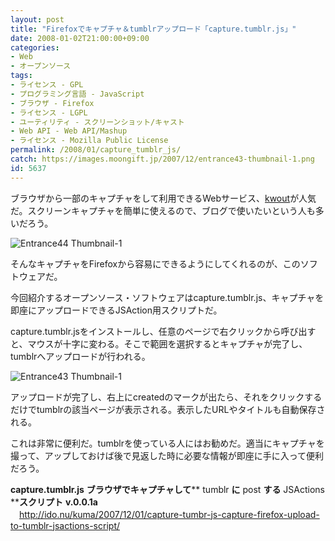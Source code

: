 ```yaml
---
layout: post
title: "Firefoxでキャプチャ＆tumblrアップロード「capture.tumblr.js」"
date: 2008-01-02T21:00:00+09:00
categories:
- Web
- オープンソース
tags: 
- ライセンス - GPL
- プログラミング言語 - JavaScript
- ブラウザ - Firefox
- ライセンス - LGPL
- ユーティリティ - スクリーンショット/キャスト
- Web API - Web API/Mashup
- ライセンス - Mozilla Public License
permalink: /2008/01/capture_tumblr_js/
catch: https://images.moongift.jp/2007/12/entrance43-thumbnail-1.png
id: 5637
---
```

ブラウザから一部のキャプチャをして利用できるWebサービス、[kwout](http://kwout.com/)が人気だ。スクリーンキャプチャを簡単に使えるので、ブログで使いたいという人も多いだろう。   
  
 ![Entrance44 Thumbnail-1](https://images.moongift.jp/2007/12/entrance44-thumbnail-1.png)  
  
そんなキャプチャをFirefoxから容易にできるようにしてくれるのが、このソフトウェアだ。   
  
今回紹介するオープンソース・ソフトウェアはcapture.tumblr.js、キャプチャを即座にアップロードできるJSAction用スクリプトだ。   
<!--more-->  
capture.tumblr.jsをインストールし、任意のページで右クリックから呼び出すと、マウスが十字に変わる。そこで範囲を選択するとキャプチャが完了し、tumblrへアップロードが行われる。   
  
 ![Entrance43 Thumbnail-1](https://images.moongift.jp/2007/12/entrance43-thumbnail-1.png)  
  
アップロードが完了し、右上にcreatedのマークが出たら、それをクリックするだけでtumblrの該当ページが表示される。表示したURLやタイトルも自動保存される。   
  
これは非常に便利だ。tumblrを使っている人にはお勧めだ。適当にキャプチャを撮って、アップしておけば後で見返した時に必要な情報が即座に手に入って便利だろう。   
  
**capture.tumblr.js**  **ブラウザでキャプチャして**** tumblr ****に**** post ****する**** JSActions ****スクリプト**  **v.0.0.1a**   
　[http://ido.nu/kuma/2007/12/01/capture-tumbr-js-capture-firefox-upload-to-tumblr-jsactions-script/   
](http://ido.nu/kuma/2007/12/01/capture-tumbr-js-capture-firefox-upload-to-tumblr-jsactions-script/)

